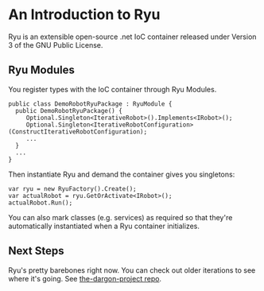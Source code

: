 # An Introduction to Ryu

Ryu is an extensible open-source .net IoC container released under Version 3 of the GNU Public License. 

## Ryu Modules
You register types with the IoC container through Ryu Modules.
```
public class DemoRobotRyuPackage : RyuModule {
  public DemoRobotRyuPackage() {
     Optional.Singleton<IterativeRobot>().Implements<IRobot>();
     Optional.Singleton<IterativeRobotConfiguration>(ConstructIterativeRobotConfiguration);
     ...
  }
  ...
}
```
Then instantiate Ryu and demand the container gives you singletons:
```
var ryu = new RyuFactory().Create();
var actualRobot = ryu.GetOrActivate<IRobot>();
actualRobot.Run();
```
You can also mark classes (e.g. services) as required so that they're automatically instantiated when a Ryu container initializes.

## Next Steps
Ryu's pretty barebones right now. You can check out older iterations to see where it's going. See [the-dargon-project repo](https://github.com/search?p=2&q=ryupackagev1&type=Code&utf8=%E2%9C%93).